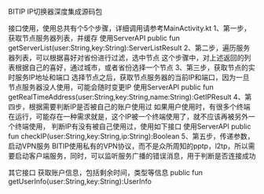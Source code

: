 BITIP IP切换器深度集成源码包


接口使用，使用总共有个5个步骤，详细调用请参考MainActivity.kt
1、第一步，获取节点服务器列表，并缓存
   使用ServerAPI  public  fun getServerList(user:String,key:String):ServerListResult
2、第二步，遍历服务器列表，可以根据喜好对省份进行过滤，选中节点
   这个步骤中，对上述返回的列表根据自己的喜好，通过城市，或者省份选择一个节点
3、第三步，获取节点的实时服务IP地址和端口
   选择节点之后，获取节点服务器的当前IP和端口，因为一旦节点服务器没人使用，可能会随时变更IP
   使用ServerAPI public  fun getRealTimeAddress(user:String,key:String,name:String):GetIPResult
4、第四步，根据需要判断IP是否被自己的账户使用过
   如果用户使用时，有很多个终端在运行，可能存在一种需求就是，这个IP被一个终端使用了，就不应该再被另外一个终端使用，
   判断IP有没有被自己使用过，使用如下接口
   使用ServerAPI public  fun checkIP(user:String,key:String,ip:String):Boolean
5、第五步，传递参数，启动VPN服务
   BITIP使用私有的VPN协议，而不是众所周知的pptp，l2tp，所以需要启动客户端服务，同时，可以监听服务广播的错误消息，用于判断是否连接成功


其它接口
获取账户信息，包括剩余时间，类型等信息
public  fun getUserInfo(user:String,key:String):UserInfo
